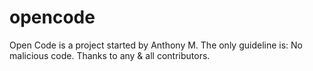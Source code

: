 # opencode
Open Code is a project started by Anthony M.
The only guideline is: No malicious code.
Thanks to any & all contributors.
